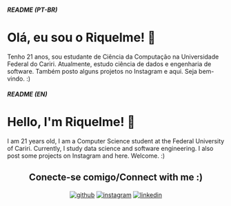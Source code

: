 ##### README (PT-BR)
# Olá, eu sou o Riquelme! 👋
Tenho 21 anos, sou estudante de Ciência da Computação na Universidade Federal do Cariri. Atualmente, estudo ciência de dados e engenharia de software. Também posto alguns projetos no Instagram e aqui. Seja bem-vindo. :)

##### README (EN)
# Hello, I'm Riquelme! 👋
I am 21 years old, I am a Computer Science student at the Federal University of Cariri. Currently, I study data science and software engineering. I also post some projects on Instagram and here. Welcome. :)

<h2 align="center">Conecte-se comigo/Connect with me :) </h2>
<p align="center">
<a href="https://github.com/RiquelmeJ"><img align="center" src="https://i.ibb.co/5vKQZSb/github.png" alt="github" border="0"></a>
<a href="https://www.instagram.com/rique_comp/"><img align="center" src="https://i.ibb.co/GT7PZxx/instagram.png" alt="instagram" border="0"></a>
<a href="https://www.linkedin.com/in/riquelmejatay/"><img align="center" src="https://i.ibb.co/fCwfrnt/linkedin.png" alt="linkedin" border="0"></a>
</p>

